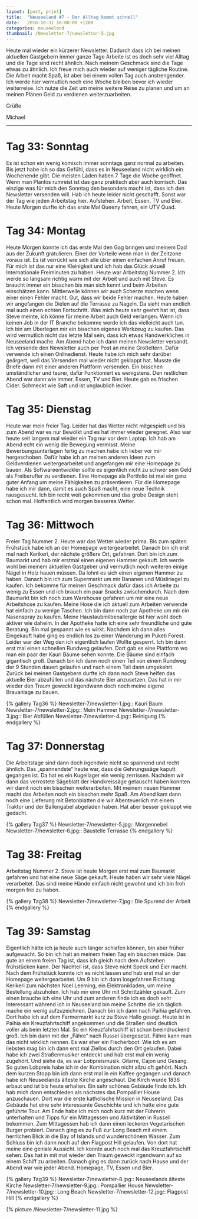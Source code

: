 ```yaml
---
layout: [post, print]
title:  "Neuseeland #7 - Der Alltag kommt schnell"
date:   2016-10-31 16:00:00 +1200
categories: neuseeland
thumbnail: /Newsletter-7/newsletter-5.jpg
---
```


Heute mal wieder ein kürzerer Newsletter. Dadurch dass ich bei meinen aktuellen Gastgebern immer ganze Tage Arbeite ist es doch sehr viel Alltag und die Tage sind recht ähnlich. Nach meinem Geschmack sind die Tage etwas zu ähnlich. Ich freue mich auch wieder auf weniger tägliche Routine. Die Arbeit macht Spaß, ist aber bei einem vollen Tag auch anstrengender. Ich werde hier vermutlich noch eine Woche bleiben bevor ich wieder weiterreise. Ich nutze die Zeit um meine weitere Reise zu planen und um an meinen Plänen Geld zu verdienen weiterzuarbeiten.


Grüße

Michael 

___

Tag 33: Sonntag
================

Es ist schon ein wenig komisch immer sonntags ganz normal zu arbeiten. Bis jetzt habe ich so das Gefühl, dass es in Neuseeland nicht wirklich ein Wochenende gibt. Die meisten Läden haben 7 Tage die Woche geöffnet. Wenn man Planlos rumreist ist das ganz praktisch aber auch komisch. Das einzige was für mich den Sonntag den besonders macht ist, dass ich den Newsletter versenden will. Hab ich heute leider nicht geschafft. Sonst war der Tag wie jeden Arbeitstag hier. Aufstehen. Arbeit, Essen, TV und Bier. Heute Morgen durfte ich das erste Mal Queeny fahren, ein UTV Quad.


Tag 34: Montag
=============

Heute Morgen konnte ich das erste Mal den Gag bringen und meinem Dad aus der Zukunft gratulieren. Einer der Vorteile wenn man in der Zeitzone voraus ist. Es ist verrückt wie sich alle über einen einfachen Anruf freuen. Für mich ist das nur eine Kleinigkeit und ich hab das Glück aktuell Internationale Freiminuten zu haben. 
Heute war Arbeitstag Nummer 2. Ich werde so langsam richtig warm mit der Arbeit und auch mit Steve. Es braucht immer ein bisschen bis man sich kennt und beim Arbeiten einschätzen kann. Mittlerweile können wir auch Scherze machen wenn einer einen Fehler macht. Gut, dass wir beide Fehler machen. Heute haben wir angefangen die Dielen auf die Terrasse zu Nageln. Da sieht man endlich mal auch einen echten Fortschritt. Was mich heute sehr geehrt hat ist, dass Steve meinte, ich könne für meine Arbeit auch Geld verlangen. Wenn ich keinen Job in der IT Branche bekomme werde ich das vielleicht auch tun. Ich bin am Überlegen mir ein bisschen eigenes Werkzeug zu kaufen. Das wird vermutlich nicht das letzte Mal sein, dass ich etwas Handwerkliches in Neuseeland mache. 
Am Abend habe ich dann meinen Newsletter versandt. Ich versende den Newsletter auch per Post an meine Großeltern. Dafür verwende ich einen Onlinedienst. Heute habe ich mich sehr darüber geärgert, weil das Versenden mal wieder nicht geklappt hat. Musste die Briefe dann mit einer anderen Plattform versenden. Ein bisschen umständlicher und teurer, dafür Funktioniert es wenigstens. Den restlichen Abend war dann wie immer. Essen, TV und Bier. Heute gab es frischen Cider. Schmeckt wie Saft und ist unglaublich lecker.


Tag 35: Dienstag
=================

Heute war mein freier Tag. Leider hat das Wetter nicht mitgespielt und bis zum Abend war es nur Bewölkt und es hat immer wieder geregnet. Also war heute seit langem mal wieder ein Tag nur vor dem Laptop. Ich hab am Abend echt ein wenig die Bewegung vermisst. Meine Bewerbungsunterlagen fertig zu machen habe ich lieber vor mir hergeschoben. Dafür habe ich an meinen anderen Ideen zum Geldverdienen weitergearbeitet und angefangen mir eine Homepage zu bauen. Als Softwareentwickler sollte es eigentlich nicht zu schwer sein Geld als Freiberufler zu verdienen. Eine Homepage als Portfolio ist mal ein ganz guter Anfang um meine Fähigkeiten zu präsentieren. Für die Homepage habe ich mir dann, damit es auch Spaß macht, eine neue Technik rausgesucht. Ich bin recht weit gekommen und das grobe Design steht schon mal. Hoffentlich wird morgen besseres Wetter.

Tag 36: Mittwoch
================

Freier Tag Nummer 2. Heute war das Wetter wieder prima. Bis zum späten Frühstück habe ich an der Homepage weitergearbeitet. Danach bin ich erst mal nach Kerikeri, der nächste größere Ort, gefahren. Dort bin ich zum Baumarkt und hab mir erstmal einen eigenen Hammer gekauft. Ich werde wohl bei meinem aktuellen Gastgeber und vermutlich noch weiteren einige Nägel in Holz hauen müssen. Da lohnt es sich einen eigenen Hammer zu haben. Danach bin ich zum Supermarkt um mir Bananen und Müsliriegel zu kaufen. Ich bekomme für meinen Geschmack dafür dass ich Arbeite zu wenig zu Essen und ich brauch ein paar Snacks zwischendurch. Nach dem Baumarkt bin ich noch zum Warehouse gefahren um mir eine neue Arbeitshose zu kaufen. Meine Hose die ich aktuell zum Arbeiten verwende hat einfach zu wenige Taschen. Ich bin dann noch zur Apotheke um mir ein Nasenspray zu kaufen. Meine Haustaubmilbenallergie ist hier wohl doch aktiver wie daheim. In der Apotheke hatte ich eine sehr freundliche und gute Beratung. Bin mal gespannt wie es wirkt. Nachdem ich dann alles Eingekauft habe ging es endlich los zu einer Wanderung im Puketi Forest. Leider war der Weg den ich eigentlich laufen Wollte gesperrt. Ich bin dann erst mal einen schnellen Rundweg gelaufen. Dort gab es eine Plattform wo man ein paar der Kauri Bäume sehen konnte. Die Bäume sind einfach gigantisch groß. Danach bin ich dann noch einen Teil von einem Rundweg der 9 Stunden dauert gelaufen und nach einem Teil dann umgekehrt. Zurück bei meinen Gastgebern durfte ich dann noch Steve helfen das aktuelle Bier abzufüllen und das nächste Bier anzusetzen. Das hat in mir wieder den Traum geweckt irgendwann doch noch meine eigene Brauanlage zu bauen. 

{% gallery Tag36 %}
Newsletter-7/newsletter-1.jpg:: Kauri Baum
Newsletter-7/newsletter-2.jpg:: Mein Hammer
Newsletter-7/newsletter-3.jpg:: Bier Abfüllen
Newsletter-7/newsletter-4.jpg:: Reinigung
{% endgallery %}


Tag 37: Donnerstag
==================

Die Arbeitstage sind dann doch irgendwie nicht so spannend und recht ähnlich. Das „spannendste“ heute war, dass die Gehrungssäge kaputt gegangen ist. Da hat es ein Kugellager ein wenig zerrissen. Nachdem wir dann das verrostete Sägeblatt der Handkreissäge getauscht haben konnten wir damit noch ein bisschen weiterarbeiten. Mit meinem neuen Hammer macht das Arbeiten noch ein bisschen mehr Spaß. Am Abend kam dann noch eine Lieferung mit Betonblatten die wir Abenteuerlich mit einem Traktor und der Ballengabel abgeladen haben. Hat aber besser geklappt wie gedacht.

{% gallery Tag37 %}
Newsletter-7/newsletter-5.jpg:: Morgennebel
Newsletter-7/newsletter-6.jpg:: Baustelle Terrasse
{% endgallery %}


Tag 38: Freitag
===============

Arbeitstag Nummer 2. Steve ist heute Morgen erst mal zum Baumarkt gefahren und hat eine neue Säge gekauft. Heute haben wir sehr viele Nägel verarbeitet. Das sind meine Hände einfach nicht gewohnt und ich bin froh morgen frei zu haben.


{% gallery Tag38 %}
Newsletter-7/newsletter-7.jpg:: Die Spurend der Arbeit
{% endgallery %}


Tag 39: Samstag
===============

Eigentlich hätte ich ja heute auch länger schlafen können, bin aber früher aufgewacht. So bin ich halt an meinem freien Tag ein bisschen müde. Das gute an einem freien Tag ist, dass ich gleich nach dem Aufstehen frühstücken kann. Der Nachteil ist, dass Steve nicht Speck und Eier macht. Nach dem Frühstück konnte ich es nicht lassen und hab erst mal an der Homepage weitergearbeitet. Um 9 bin ich dann losgefahren Richtung Kerikeri zum nächsten Noel Leeming, ein Elektronikladen, um meine Bestellung abzuholen. Ich hab mir eine Uhr mit Schrittzähler gekauft. Zum einen brauche ich eine Uhr und zum anderen finde ich es doch sehr Interessant während ich in Neuseeland bin meine Schritte die ich täglich mache ein wenig aufzuzeichnen. Danach bin ich dann nach Paihia gefahren. Dort habe ich auf dem Farmermarkt kurz zu Steve Hallo gesagt. Heute ist in Paihia ein Kreuzfahrtschiff angekommen und die Straßen sind deutlich voller als beim letzten Mal. So ein Kreuzfahrtschiff ist schon beeindruckend groß. Ich bin dann mit der „Fähre“ nach Russel übergesetzt. Fähre kann man das nicht wirklich nennen. Es war eher ein Fischerboot. Wie ich es am liebsten mag bin ich dann erst mal Ziellos durch den Ort gelaufen. Dabei habe ich zwei Straßenmusiker entdeckt und hab erst mal ein wenig zugehört. Und siehe da, es war Lobpreismusik. Gitarre, Cajon und Gesang. So guten Lobpreis habe ich in der Kombination nicht allzu oft gehört. Nach dem kurzen Stopp bin ich dann erst mal in ein Kaffee gegangen und danach habe ich Neuseelands älteste Kirche angeschaut. Die Kirch wurde 1836 erbaut und ist bis heute erhalten. Ein sehr schönes Gebäude finde ich. Ich hab mich dann entschieden als nächstes das Pompallier House anzuschauen. Dort war die erste katholische Mission in Neuseeland. Das Gebäude hat eine sehr interessante Geschichte und ich hatte eine gute geführte Tour. Am Ende habe ich mich noch kurz mit der Führerin unterhalten und Tipps für ein Mittagessen und Aktivitäten in Russell bekommen. Zum Mittagessen hab ich dann einen leckeren Vegetarischen Burger probiert. Danach ging es zu Fuß zur Long Beach mit einem herrlichen Blick in die Bay of Islands und wunderschönem Wasser. Zum Schluss bin ich dann noch auf den Flagpost Hill gelaufen. Von dort hat meine eine geniale Aussicht. Ich konnte auch noch mal das Kreuzfahrtschiff sehen. Das hat in mit mal wieder den Traum geweckt irgendwann auf so einem Schiff zu arbeiten. Danach ging es dann zurück nach Hause und der Abend war wie jeder Abend. Homepage, TV, Essen und Bier.

{% gallery Tag39 %}
Newsletter-7/newsletter-8.jpg:: Neuseelands älteste Kirche
Newsletter-7/newsletter-9.jpg:: Pompallier House
Newsletter-7/newsletter-10.jpg:: Long Beach
Newsletter-7/newsletter-12.jpg:: Flagpost Hill
{% endgallery %}

{% picture /Newsletter-7/newsletter-11.jpg %}